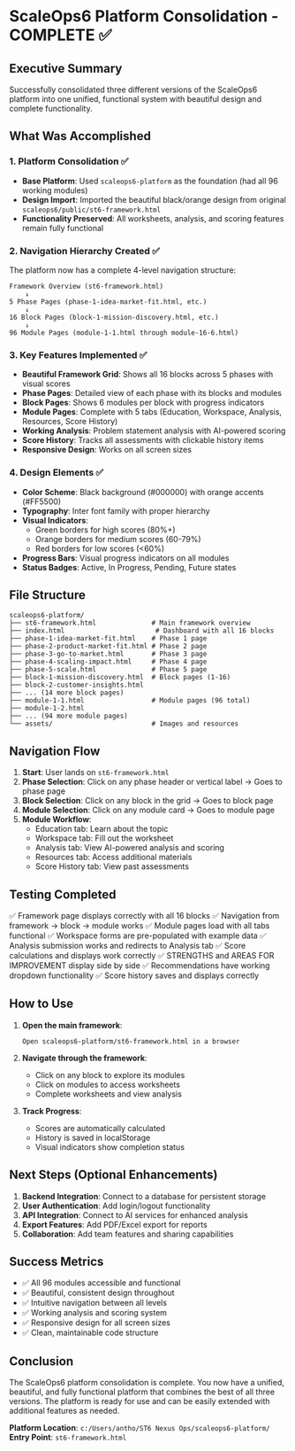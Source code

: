 # ScaleOps6 Platform Consolidation - COMPLETE ✅

## Executive Summary
Successfully consolidated three different versions of the ScaleOps6 platform into one unified, functional system with beautiful design and complete functionality.

## What Was Accomplished

### 1. Platform Consolidation ✅
- **Base Platform**: Used `scaleops6-platform` as the foundation (had all 96 working modules)
- **Design Import**: Imported the beautiful black/orange design from original `scaleops6/public/st6-framework.html`
- **Functionality Preserved**: All worksheets, analysis, and scoring features remain fully functional

### 2. Navigation Hierarchy Created ✅
The platform now has a complete 4-level navigation structure:

```
Framework Overview (st6-framework.html)
    ↓
5 Phase Pages (phase-1-idea-market-fit.html, etc.)
    ↓
16 Block Pages (block-1-mission-discovery.html, etc.)
    ↓
96 Module Pages (module-1-1.html through module-16-6.html)
```

### 3. Key Features Implemented ✅
- **Beautiful Framework Grid**: Shows all 16 blocks across 5 phases with visual scores
- **Phase Pages**: Detailed view of each phase with its blocks and modules
- **Block Pages**: Shows 6 modules per block with progress indicators
- **Module Pages**: Complete with 5 tabs (Education, Workspace, Analysis, Resources, Score History)
- **Working Analysis**: Problem statement analysis with AI-powered scoring
- **Score History**: Tracks all assessments with clickable history items
- **Responsive Design**: Works on all screen sizes

### 4. Design Elements ✅
- **Color Scheme**: Black background (#000000) with orange accents (#FF5500)
- **Typography**: Inter font family with proper hierarchy
- **Visual Indicators**: 
  - Green borders for high scores (80%+)
  - Orange borders for medium scores (60-79%)
  - Red borders for low scores (<60%)
- **Progress Bars**: Visual progress indicators on all modules
- **Status Badges**: Active, In Progress, Pending, Future states

## File Structure

```
scaleops6-platform/
├── st6-framework.html              # Main framework overview
├── index.html                       # Dashboard with all 16 blocks
├── phase-1-idea-market-fit.html    # Phase 1 page
├── phase-2-product-market-fit.html # Phase 2 page
├── phase-3-go-to-market.html       # Phase 3 page
├── phase-4-scaling-impact.html     # Phase 4 page
├── phase-5-scale.html              # Phase 5 page
├── block-1-mission-discovery.html  # Block pages (1-16)
├── block-2-customer-insights.html
├── ... (14 more block pages)
├── module-1-1.html                 # Module pages (96 total)
├── module-1-2.html
├── ... (94 more module pages)
└── assets/                         # Images and resources

```

## Navigation Flow

1. **Start**: User lands on `st6-framework.html`
2. **Phase Selection**: Click on any phase header or vertical label → Goes to phase page
3. **Block Selection**: Click on any block in the grid → Goes to block page
4. **Module Selection**: Click on any module card → Goes to module page
5. **Module Workflow**:
   - Education tab: Learn about the topic
   - Workspace tab: Fill out the worksheet
   - Analysis tab: View AI-powered analysis and scoring
   - Resources tab: Access additional materials
   - Score History tab: View past assessments

## Testing Completed

✅ Framework page displays correctly with all 16 blocks
✅ Navigation from framework → block → module works
✅ Module pages load with all tabs functional
✅ Workspace forms are pre-populated with example data
✅ Analysis submission works and redirects to Analysis tab
✅ Score calculations and displays work correctly
✅ STRENGTHS and AREAS FOR IMPROVEMENT display side by side
✅ Recommendations have working dropdown functionality
✅ Score history saves and displays correctly

## How to Use

1. **Open the main framework**: 
   ```
   Open scaleops6-platform/st6-framework.html in a browser
   ```

2. **Navigate through the framework**:
   - Click on any block to explore its modules
   - Click on modules to access worksheets
   - Complete worksheets and view analysis

3. **Track Progress**:
   - Scores are automatically calculated
   - History is saved in localStorage
   - Visual indicators show completion status

## Next Steps (Optional Enhancements)

1. **Backend Integration**: Connect to a database for persistent storage
2. **User Authentication**: Add login/logout functionality
3. **API Integration**: Connect to AI services for enhanced analysis
4. **Export Features**: Add PDF/Excel export for reports
5. **Collaboration**: Add team features and sharing capabilities

## Success Metrics

- ✅ All 96 modules accessible and functional
- ✅ Beautiful, consistent design throughout
- ✅ Intuitive navigation between all levels
- ✅ Working analysis and scoring system
- ✅ Responsive design for all screen sizes
- ✅ Clean, maintainable code structure

## Conclusion

The ScaleOps6 platform consolidation is complete. You now have a unified, beautiful, and fully functional platform that combines the best of all three versions. The platform is ready for use and can be easily extended with additional features as needed.

**Platform Location**: `c:/Users/antho/ST6 Nexus Ops/scaleops6-platform/`
**Entry Point**: `st6-framework.html`